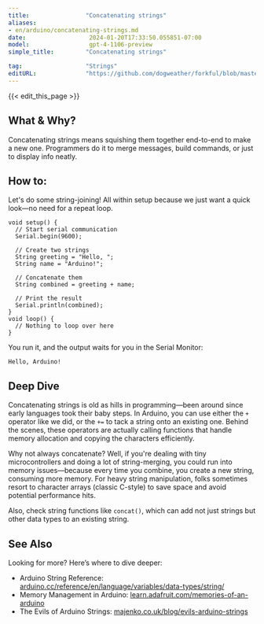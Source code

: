 ```yaml
---
title:                "Concatenating strings"
aliases:
- en/arduino/concatenating-strings.md
date:                  2024-01-20T17:33:50.055851-07:00
model:                 gpt-4-1106-preview
simple_title:         "Concatenating strings"

tag:                  "Strings"
editURL:              "https://github.com/dogweather/forkful/blob/master/content/en/arduino/concatenating-strings.md"
---
```


{{< edit_this_page >}}

## What & Why?
Concatenating strings means squishing them together end-to-end to make a new one. Programmers do it to merge messages, build commands, or just to display info neatly.

## How to:
Let's do some string-joining! All within setup because we just want a quick look—no need for a repeat loop.

```arduino
void setup() {
  // Start serial communication
  Serial.begin(9600);

  // Create two strings
  String greeting = "Hello, ";
  String name = "Arduino!";

  // Concatenate them
  String combined = greeting + name;

  // Print the result
  Serial.println(combined); 
}
void loop() {
  // Nothing to loop over here
}
```

You run it, and the output waits for you in the Serial Monitor:

```
Hello, Arduino!
```

## Deep Dive
Concatenating strings is old as hills in programming—been around since early languages took their baby steps. In Arduino, you can use either the `+` operator like we did, or the `+=` to tack a string onto an existing one. Behind the scenes, these operators are actually calling functions that handle memory allocation and copying the characters efficiently.

Why not always concatenate? Well, if you're dealing with tiny microcontrollers and doing a lot of string-merging, you could run into memory issues—because every time you combine, you create a new string, consuming more memory. For heavy string manipulation, folks sometimes resort to character arrays (classic C-style) to save space and avoid potential performance hits.

Also, check string functions like `concat()`, which can add not just strings but other data types to an existing string.

## See Also
Looking for more? Here’s where to dive deeper:
- Arduino String Reference: [arduino.cc/reference/en/language/variables/data-types/string/](https://www.arduino.cc/reference/en/language/variables/data-types/string/)
- Memory Management in Arduino: [learn.adafruit.com/memories-of-an-arduino](https://learn.adafruit.com/memories-of-an-arduino)
- The Evils of Arduino Strings: [majenko.co.uk/blog/evils-arduino-strings](https://majenko.co.uk/blog/evils-arduino-strings)
